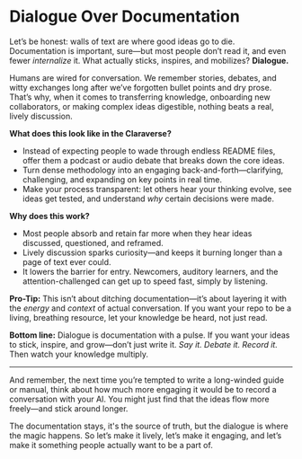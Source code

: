 # Dialogue Over Documentation

Let’s be honest: walls of text are where good ideas go to die. Documentation is important, sure—but most people don’t read it, and even fewer *internalize* it. What actually sticks, inspires, and mobilizes? **Dialogue.**

Humans are wired for conversation. We remember stories, debates, and witty exchanges long after we’ve forgotten bullet points and dry prose. That’s why, when it comes to transferring knowledge, onboarding new collaborators, or making complex ideas digestible, nothing beats a real, lively discussion.

**What does this look like in the Claraverse?**

* Instead of expecting people to wade through endless README files, offer them a podcast or audio debate that breaks down the core ideas.
* Turn dense methodology into an engaging back-and-forth—clarifying, challenging, and expanding on key points in real time.
* Make your process transparent: let others hear your thinking evolve, see ideas get tested, and understand *why* certain decisions were made.

**Why does this work?**

* Most people absorb and retain far more when they hear ideas discussed, questioned, and reframed.
* Lively discussion sparks curiosity—and keeps it burning longer than a page of text ever could.
* It lowers the barrier for entry. Newcomers, auditory learners, and the attention-challenged can get up to speed fast, simply by listening.

**Pro-Tip:**
This isn’t about ditching documentation—it’s about layering it with the *energy* and *context* of actual conversation. If you want your repo to be a living, breathing resource, let your knowledge be heard, not just read.

**Bottom line:**
Dialogue is documentation with a pulse. If you want your ideas to stick, inspire, and grow—don’t just write it. *Say it. Debate it. Record it.* Then watch your knowledge multiply.

---
And remember, the next time you’re tempted to write a long-winded guide or manual, think about how much more engaging it would be to record a conversation with your AI. You might just find that the ideas flow more freely—and stick around longer.

The documentation stays, it's the source of truth, but the dialogue is where the magic happens. So let’s make it lively, let’s make it engaging, and let’s make it something people actually want to be a part of.
